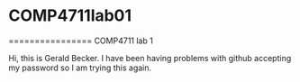 # COMP4711lab01
================
COMP4711 lab 1


Hi, this is Gerald Becker. I have been having problems with github accepting my 
password so I am trying this again. 